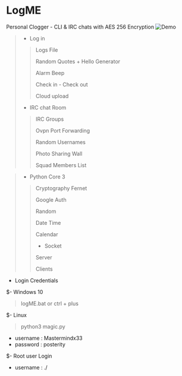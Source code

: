 # LogME
Personal Clogger - CLI &amp; IRC chats with AES 256 Encryption
![Demo](https://github.com/Mastermindx33/LogME/blob/main/Demo/DevSign.png?raw=true)

 > - Log in
  >> Logs File
  >> 
  >> Random Quotes + Hello Generator
  >>
  >> Alarm Beep
  >>
  >>Check in - Check out
  >>
  >> Cloud upload
  >>
  > - IRC chat Room
  >> IRC Groups
  >> 
  >> Ovpn Port Forwarding
  >> 
  >> Random Usernames
  >> 
  >> Photo Sharing Wall
  >>   
  >> Squad Members List
  
  > - Python Core 3
  >> Cryptography Fernet
  >>
  >> Google Auth
  >> 
  >> Random
  >>
  >> Date Time
  >>
  >> Calendar
  >>
  >> - Socket
  >> 
  >> Server
  >> 
  >> Clients
  
- Login Credentials

$- Windows 10
> logME.bat or ctrl + plus

$- Linux
> python3 magic.py

- username : Mastermindx33
- password : posterity

$- Root user Login
- username : ./
